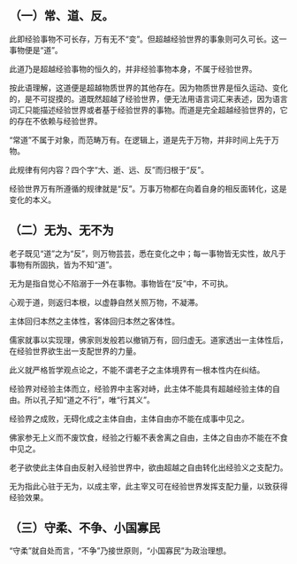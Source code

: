 ## （一）常、道、反。

此即经验事物不可长存，万有无不“变”。但超越经验世界的事象则可久可长。这一事物便是“道”。

此道乃是超越经验事物的恒久的，并非经验事物本身，不属于经验世界。

按此语理解，这道便是超越物质世界的其他存在。因为物质世界是恒久运动、变化的，是不可捉摸的。道既然超越了经验世界，便无法用语言词汇来表述，因为语言词汇只能描述经验世界或者基于经验世界的事物。而道是完全超越经验世界的，它的存在不依赖与经验世界。

“常道”不属于对象，而范畴万有。在逻辑上，道是先于万物，并非时间上先于万物。

此规律有何内容？四个字“大、逝、远、反”而归根于“反”。

经验世界万有所遵循的规律就是“反”。万事万物都在向着自身的相反面转化，这是变化的本义。

## （二）无为、无不为

老子既见“道”之为“反”，则万物芸芸，悉在变化之中；每一事物皆无实性，故凡于事物有所固执，皆为不知“道”。

无为是指自觉心不陷溺于一外在事物。事物皆在“反”中，不可执。

心观于道，则返归本根，以虚静自然关照万物，不凝滞。

主体回归本然之主体性，客体回归本然之客体性。

儒家就事以实现理，佛家则发般若以撤销万有，回归虚无。道家透出一主体性后，在经验世界欲生出一支配世界的力量。

此义就严格哲学观点论之，不能不谓老子之主体境界有一根本性内在纠结。

经验界对经验主体而立，经验界中主客对峙，此主体不能具有超越经验主体的自由。所以孔子知“道之不行”，唯“行其义”。

经验界之成败，无碍化成之主体自由，主体自由亦不能在成事中见之。

佛家参无上义而不废饮食，经验之行躯不表舍离之自由，主体之自由亦不能在不食中见之。

老子欲使此主体自由反射入经验世界中，欲由超越之自由转化出经验义之支配力。

无为指此心驻于无为，以成主宰，此主宰又可在经验世界发挥支配力量，以致获得经验效果。

## （三）守柔、不争、小国寡民

“守柔”就自处而言，“不争”乃接世原则，“小国寡民”为政治理想。

